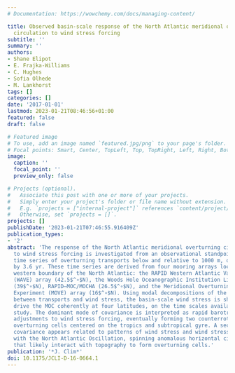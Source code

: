 ```yaml
---
# Documentation: https://wowchemy.com/docs/managing-content/

title: Observed basin-scale response of the North Atlantic meridional overturning
  circulation to wind stress forcing
subtitle: ''
summary: ''
authors:
- Shane Elipot
- E. Frajka-Williams
- C. Hughes
- Sofia Olhede
- M. Lankhorst
tags: []
categories: []
date: '2017-01-01'
lastmod: 2023-01-21T08:46:56+01:00
featured: false
draft: false

# Featured image
# To use, add an image named `featured.jpg/png` to your page's folder.
# Focal points: Smart, Center, TopLeft, Top, TopRight, Left, Right, BottomLeft, Bottom, BottomRight.
image:
  caption: ''
  focal_point: ''
  preview_only: false

# Projects (optional).
#   Associate this post with one or more of your projects.
#   Simply enter your project's folder or file name without extension.
#   E.g. `projects = ["internal-project"]` references `content/project/deep-learning/index.md`.
#   Otherwise, set `projects = []`.
projects: []
publishDate: '2023-01-21T07:46:55.916409Z'
publication_types:
- '2'
abstract: 'The response of the North Atlantic meridional overturning circulation (MOC)
  to wind stress forcing is investigated from an observational standpoint, using four
  time series of overturning transports below and relative to 1000 m, overlapping
  by 3.6 yr. These time series are derived from four mooring arrays located on the
  western boundary of the North Atlantic: the RAPID Western Atlantic Variability Experiment
  (WAVE) array (42.5$^∘$N), the Woods Hole Oceanographic Institution Line W array
  (39$^∘$N), RAPID–MOC/MOCHA (26.5$^∘$N), and the Meridional Overturning Variability
  Experiment (MOVE) array (16$^∘$N). Using modal decompositions of the analytic cross-correlation
  between transports and wind stress, the basin-scale wind stress is shown to significantly
  drive the MOC coherently at four latitudes, on the time scales available for this
  study. The dominant mode of covariance is interpreted as rapid barotropic oceanic
  adjustments to wind stress forcing, eventually forming two counterrotating Ekman
  overturning cells centered on the tropics and subtropical gyre. A second mode of
  covariance appears related to patterns of wind stress and wind stress curl associated
  with the North Atlantic Oscillation, spinning anomalous horizontal circulations
  that likely interact with topography to form overturning cells.'
publication: '*J. Clim*'
doi: 10.1175/JCLI-D-16-0664.1
---
```

